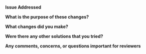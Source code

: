 **Issue Addressed**

**What is the purpose of these changes?**
<!--Provide some background on the changes proposed.-->

**What changes did you make?**
<!--Describe the concrete changes that you made or additional features that were added, be as detailed as possible in the steps you took.-->

**Were there any other solutions that you tried?**
<!--Did you try alternative solutions that did or didn't work before choosing this one? Why did you choose this route?-->

**Any comments, concerns, or questions important for reviewers**
